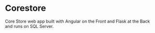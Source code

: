 # Corestore
Core Store web app built with Angular on the Front and Flask at the Back and runs on SQL Server.
